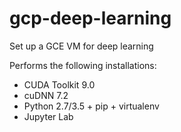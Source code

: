 # gcp-deep-learning

Set up a GCE VM for deep learning

Performs the following installations:
* CUDA Toolkit 9.0
* cuDNN 7.2
* Python 2.7/3.5 + pip + virtualenv
* Jupyter Lab
